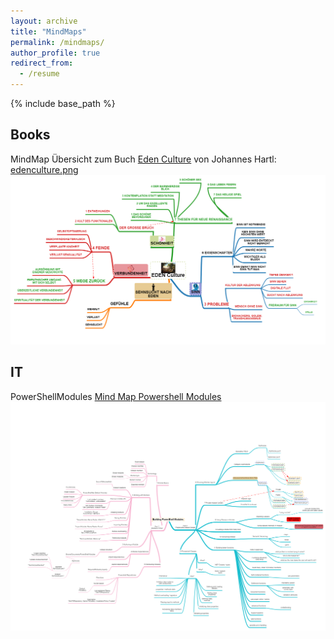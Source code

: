 ```yaml
---
layout: archive
title: "MindMaps"
permalink: /mindmaps/
author_profile: true
redirect_from:
  - /resume
---
```


{% include base_path %}
## Books

MindMap Übersicht zum Buch [Eden Culture](https://www.amazon.de/Eden-Culture-%C3%96kologie-Herzens-Morgen/dp/3451033089) von Johannes Hartl: 
[edenculture.png](/images/edenculture.png)  
![edenculture.png](/images/edenculture.png)  

## IT 

PowerShellModules
[Mind Map Powershell Modules](/images/PowerShellModules.png)  
![Mind Map Powershell Modules](/images/PowerShellModules.png)  
